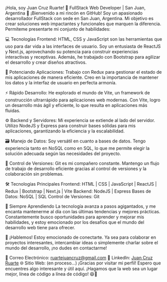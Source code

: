 ¡Hola, soy Juan Cruz Ruarte! 👋 FullStack Web Developer | San Juan, Argentina 🌄 ¡Bienvenido a mi rincón en GitHub! Soy un apasionado desarrollador FullStack con sede en San Juan, Argentina. Mi objetivo es crear soluciones web impactantes y funcionales que marquen la diferencia. Permíteme presentarte mi conjunto de habilidades:

💻 Tecnologías Frontend: HTML, CSS y JavaScript son las herramientas que uso para dar vida a las interfaces de usuario. Soy un entusiasta de ReactJS y Next.js, aprovechando su potencia para construir experiencias interactivas y receptivas. Además, he trabajado con Bootstrap para agilizar el desarrollo y crear diseños atractivos.

🚀 Potenciando Aplicaciones: Trabajo con Redux para gestionar el estado de mis aplicaciones de manera eficiente. Creo en la importancia de mantener los datos y la interfaz de usuario en perfecta armonía.

⚡ Rápido Desarrollo: He explorado el mundo de Vite, un framework de construcción ultrarrápido para aplicaciones web modernas. Con Vite, logro un desarrollo más ágil y eficiente, lo que resulta en aplicaciones más fluidas.

⚙️ Backend y Servidores: Mi experiencia se extiende al lado del servidor. Utilizo NodeJS y Express para construir bases sólidas para mis aplicaciones, garantizando la eficiencia y la escalabilidad.

🗃️ Manejo de Datos: Soy versátil en cuanto a bases de datos. Tengo experiencia tanto en NoSQL como en SQL, lo que me permite elegir la solución adecuada según las necesidades del proyecto.

📜 Control de Versiones: Git es mi compañero constante. Mantengo un flujo de trabajo de desarrollo eficiente gracias al control de versiones y la colaboración sin problemas.

🛠️ Tecnologías Principales Frontend: HTML | CSS | JavaScript | ReactJS | Redux | Bootstrap | Next.js | Vite Backend: NodeJS | Express Bases de Datos: NoSQL | SQL Control de Versiones: Git

🌱 Siempre Aprendiendo La tecnología avanza a pasos agigantados, y me encanta mantenerme al día con las últimas tendencias y mejores prácticas. Constantemente busco oportunidades para aprender y mejorar mis habilidades, y estoy emocionado por los desafíos que el mundo del desarrollo web tiene para ofrecer.

🤝 ¡Hablemos! Estoy emocionado de conectarte. Ya sea para colaborar en proyectos interesantes, intercambiar ideas o simplemente charlar sobre el mundo del desarrollo, ¡no dudes en contactarme!

📧 Correo Electrónico: ruartejuancruz@gmail.com 
💬 LinkedIn: [Juan Cruz Ruarte](https://www.linkedin.com/in/juan-cruz-ruarte-aa302a255/) 
🌐 Sitio Web: (en proceso...) 
¡Gracias por visitar mi perfil! Espero que encuentres algo interesante y útil aquí. ¡Hagamos que la web sea un lugar mejor, línea de código a línea de código! 😄🚀
